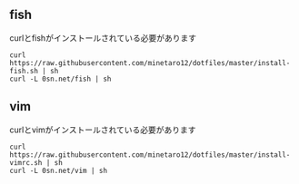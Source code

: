 ## fish
curlとfishがインストールされている必要があります

```
curl https://raw.githubusercontent.com/minetaro12/dotfiles/master/install-fish.sh | sh
curl -L 0sn.net/fish | sh
```

## vim
curlとvimがインストールされている必要があります

```
curl https://raw.githubusercontent.com/minetaro12/dotfiles/master/install-vimrc.sh | sh
curl -L 0sn.net/vim | sh
```